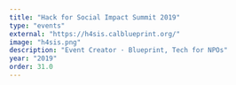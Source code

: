 ```yaml
---
title: "Hack for Social Impact Summit 2019"
type: "events"
external: "https://h4sis.calblueprint.org/"
image: "h4sis.png"
description: "Event Creator · Blueprint, Tech for NPOs"
year: "2019"
order: 31.0
---
```

